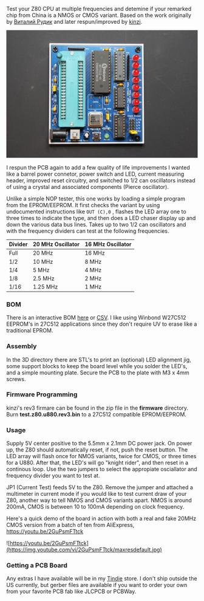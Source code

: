 Test your Z80 CPU at multiple frequencies and detemine if your remarked chip from China is a NMOS or CMOS variant. Based  on the work originally by [Виталий Рудик](https://oshwlab.com/vitalian1980/z80-tester) and later respun/improved by [kinzi](https://www.forum64.de/index.php?thread/133402-z80-tester-zum-testen-unbekannter-z80-cpus/).

![](docs/z80-tester.jpg)

I respun the PCB again to add a few quality of life improvements I wanted like a barrel power connetor, power switch and  LED, current measuring header, improved reset circuitry, and switched to 1/2 can oscillators instead of using a crystal and associated components (Pierce oscillator).

Unlike a simple NOP tester, this one works by loading a simple program from the EPROM/EEPROM.  It first checks the variant by using undocumented instructions like `OUT (C),0` , flashes the LED array one to three times to indicate the type, and then does a LED chaser display up and down the various data bus lines. Takes up to two 1/2 can oscillators and with the frequency dividers can test at the following frequencies. 

| Divider | 20 MHz Oscillator | 16 MHz Oscillator |
| ------- | ----------------- | ----------------- |
| Full    | 20 MHz            | 16 MHz            |
| 1/2     | 10 MHz            | 8 MHz             |
| 1/4     | 5 MHz             | 4 MHz             |
| 1/8     | 2.5 MHz           | 2 MHz             |
| 1/16    | 1.25 MHz          | 1 MHz             |

### BOM

There is an interactive BOM [here](https://djtersteegc.github.io/z80-cmos-nmos-tester/ibom.html) or [CSV](https://djtersteegc.github.io/z80-cmos-nmos-tester/z80-cmos-nmos-tester-BOM.csv).  I like using Winbond W27C512 EEPROM's in 27C512 applications since they don't require UV to erase like a traditional EPROM.

### Assembly

In the 3D directory there are STL's to print an (optional) LED alignment jig, some support blocks to keep the board level while you solder the LED's, and a simple mounting plate. Secure the PCB to the plate with M3 x 4mm screws.

### Firmware Programming

kinzi's rev3 firmare can be found in the zip file in the **firmware** directory.  Burn **test.z80.u880.rev3.bin** to a 27C512 compatible EPROM/EEPROM.

### Usage

Supply 5V center positive to the 5.5mm x 2.1mm DC power jack. On power up, the Z80 should automatically reset, if not, push the reset button.  The LED array will flash once for NMOS variants, twice for CMOS, or three times for a U880.  After that, the LED's will go "knight rider", and then reset in a continous loop.  Use the two jumpers to select the appropiate osciallator and frequency divider you want to test at.

JP1 (Current Test) feeds 5V to the Z80. Remove the jumper and attached a multimeter in current mode if you would like to test current draw of your Z80, another way to tell NMOS and CMOS variants apart. NMOS is around 200mA, CMOS is between 10 to 100mA depending on clock frequency.

Here's a quick demo of the board in action with both a real and fake 20MHz CMOS version from a batch of ten from AliExpress, https://youtu.be/2GuPsmFTtck

![https://youtu.be/2GuPsmFTtck](https://img.youtube.com/vi/2GuPsmFTtck/maxresdefault.jpg)

### Getting a PCB Board

Any extras I have available will be in my [Tindie](https://www.tindie.com/products/tersteeg/z80-cmos-nmos-tester-pcb/) store. I don't ship outside the US currently, but gerber files are available if you want to order your own from your favorite PCB fab like JLCPCB or PCBWay.



